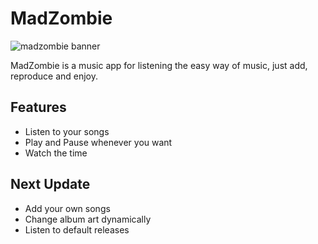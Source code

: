 # MadZombie
![madzombie banner](https://user-images.githubusercontent.com/67434849/191597703-199aeffc-c2e5-4593-847d-741074771db7.png)

MadZombie is a music app for listening the easy way of music, just add, reproduce and enjoy.

## Features
- Listen to your songs
- Play and Pause whenever you want
- Watch the time

## Next Update
- Add your own songs
- Change album art dynamically
- Listen to default releases 

